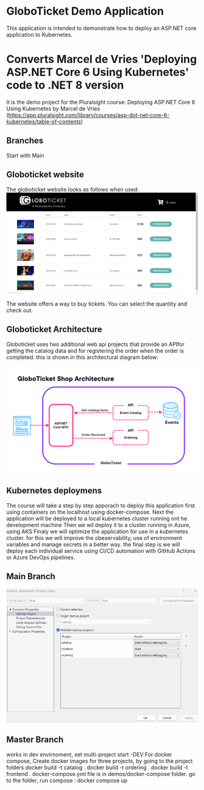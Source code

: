 # GloboTicket Demo Application

This application is intended to demonstrate how to deploy an ASP.NET core application to Kubernetes.
# Converts Marcel de Vries 'Deploying ASP.NET Core 6 Using Kubernetes' code to .NET 8 version
It is the demo project for the Pluralsight course: Deploying ASP.NET Core 6 Using Kubernetes by Marcel de Vries (https://app.pluralsight.com/library/courses/asp-dot-net-core-6-kubernetes/table-of-contents) 

## Branches
Start with Main

## Globoticket website
The globoticket website looks as follows when used:
![website screenshot](images/website-screenshot.png)

The website offers a way to buy tickets. You can select the quantity and check out.

## Globoticket Architecture
Globoticket uses two additional web api projects that provide an APIfor getting the 
catalog data and for registering the order when the order is completed.
this is shown in this architectural diagram below:

![architectural diagram](images/globoticket-architecture.png)

## Kubernetes deploymens
The course will take a step by step apporach to deploy this application first using containers
on the localhost using docker-compose.
Next the application will be deployed to a local kubernetes cluster running ont he development machine
Then we wil deploy it to a cluster running in Azure, using AKS
Finaly we will optimize the application for use in a kubernetes cluster.
for this we will improve the obeservability, use of environment variables and manage secrets in a better way.
the final step is we will deploy each individual service using CI/CD automation with GitHub Actions or Azure DevOps pipelines.

## Main Branch
![properties diagram](images/Run-Main-branch-setting.png)

## Master Branch 
works in dev envirnoment, set multi-project start  -DEV 
For docker compose,
Create docker images for three projects, by going to the project folders
docker build -t catalog .
docker build -t ordering .
docker build -t frontend .
docker-compose.yml file is in demos/docker-compose folder. 
go to the folder, run compose : docker compose up





